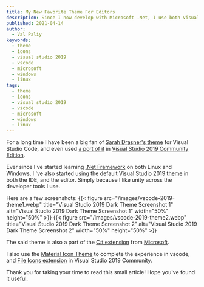 ```yaml
---
title: My New Favorite Theme For Editors
description: Since I now develop with Microsoft .Net, I use both Visual Studio Code and Visual Studio 2019 Community edition, and have a new theme I like using on both.
published: 2021-04-14
author:
  - Val Paliy
keywords:
  - theme
  - icons
  - visual studio 2019
  - vscode
  - microsoft
  - windows
  - linux
tags:
  - theme
  - icons
  - visual studio 2019
  - vscode
  - microsoft
  - windows
  - linux
---
```


For a long time I have been a big fan of [Sarah Drasner's theme](https://valticus.pro/posts/my-favorite-visual-studio-code-theme) for Visual Studio Code, and even used [a port of it](https://marketplace.visualstudio.com/items?itemName=kaos.nightowl) in [Visual Studio 2019 Community Edition](https://visualstudio.microsoft.com/downloads/).

Ever since I've started learning [.Net Framework](https://dotnet.microsoft.com/download/dotnet-framework) on both Linux and Windows, I 've also started using the default Visual Studio 2019 [theme](https://marketplace.visualstudio.com/items?itemName=kast789.vs-2019-theme) in both the IDE, and the editor. Simply because I like unity across the developer tools I use.

Here are a few screenshots:
{{< figure src="/images/vscode-2019-theme1.webp" title="Visual Studio 2019 Dark Theme Screenshot 1" alt="Visual Studio 2019 Dark Theme Screenshot 1" width="50%" height="50%" >}}
{{< figure src="/images/vscode-2019-theme2.webp" title="Visual Studio 2019 Dark Theme Screenshot 2" alt="Visual Studio 2019 Dark Theme Screenshot 2" width="50%" height="50%" >}}

The said theme is also a part of the [C# extension](https://marketplace.visualstudio.com/items?itemName=ms-dotnettools.csharp) from [Microsoft](https://microsoft.com/).

I also use the [Material Icon Theme](https://marketplace.visualstudio.com/items?itemName=PKief.material-icon-theme) to complete the experience in vscode, and [File Icons extension](https://marketplace.visualstudio.com/items?itemName=MadsKristensen.FileIcons) in Visual Studio 2019 Community.

Thank you for taking your time to read this small article! Hope you've found it useful.
